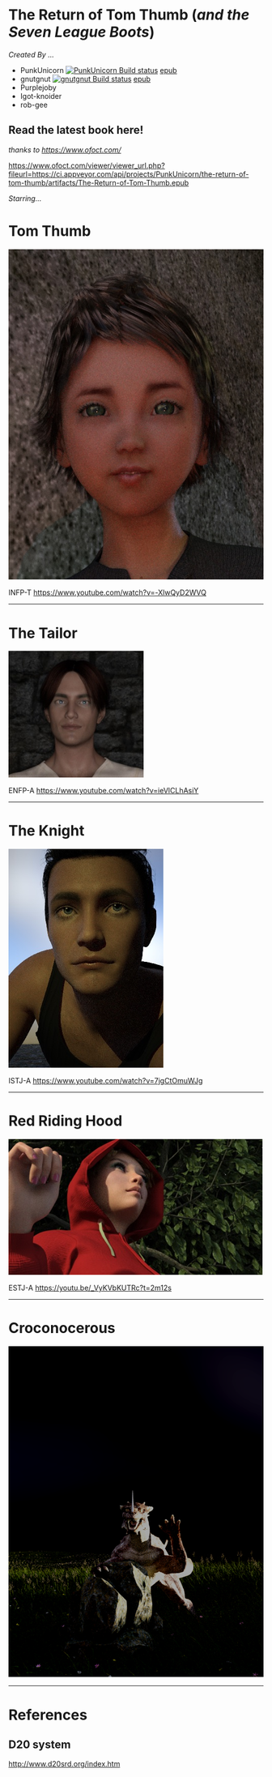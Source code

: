 # The Return of Tom Thumb (*and the Seven League Boots*)

*Created By ...*
* PunkUnicorn [![PunkUnicorn Build status](https://ci.appveyor.com/api/projects/status/n1dn0yffjduo04tf?svg=true)](https://ci.appveyor.com/project/PunkUnicorn/the-return-of-tom-thumb)
[epub](https://ci.appveyor.com/project/PunkUnicorn/the-return-of-tom-thumb/build/artifacts)
* gnutgnut [![gnutgnut Build status](https://ci.appveyor.com/api/projects/status/lb3g13dict5g7l4i?svg=true)](https://ci.appveyor.com/project/gnutgnut/the-return-of-tom-thumb)
[epub](https://ci.appveyor.com/project/gnutgnut/the-return-of-tom-thumb/build/artifacts)
* Purplejoby
* Igot-knoider
* rob-gee

## Read the latest book here!
*thanks to https://www.ofoct.com/*

https://www.ofoct.com/viewer/viewer_url.php?fileurl=https://ci.appveyor.com/api/projects/PunkUnicorn/the-return-of-tom-thumb/artifacts/The-Return-of-Tom-Thumb.epub

*Starring...*
# Tom Thumb
![Tom Thumb](TomThumb/Tom%20Thumbnail.jpg)

INFP-T  https://www.youtube.com/watch?v=-XlwQyD2WVQ

___
# The Tailor      
![The Tailor](TheTailor/The%20Tailor%20Thumbnail.jpg)

ENFP-A  https://www.youtube.com/watch?v=ieVlCLhAsiY

___
# The Knight
![The Tailor](/TheKnight/the-knight-thumbnail.jpg)

ISTJ-A  https://www.youtube.com/watch?v=7jgCtOmuWJg

___
# Red Riding Hood 

![Red Riding Hood](RedRidingHood/Red%20Riding%20Hood%20Thumbnail.jpg)

ESTJ-A  https://youtu.be/_VyKVbKUTRc?t=2m12s

___
# Croconocerous

![o hai just eatin ur rock](/Croconossorus/o_hai_just_eatin_ur_rock.png)

___

# References
## D20 system

http://www.d20srd.org/index.htm
